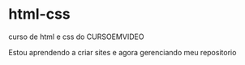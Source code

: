 # html-css
 curso de html e css do CURSOEMVIDEO

Estou aprendendo a criar sites e agora gerenciando meu repositorio
